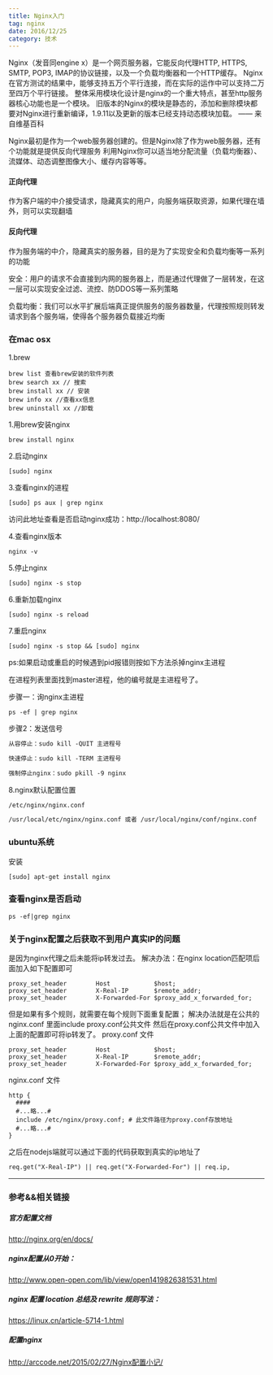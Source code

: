 ```yaml
---
title: Nginx入门
tag: nginx
date: 2016/12/25
category: 技术
---
```


Nginx（发音同engine x）是一个网页服务器，它能反向代理HTTP, HTTPS, SMTP, POP3, IMAP的协议链接，以及一个负载均衡器和一个HTTP缓存。
Nginx在官方测试的结果中，能够支持五万个平行连接，而在实际的运作中可以支持二万至四万个平行链接。
整体采用模块化设计是nginx的一个重大特点，甚至http服务器核心功能也是一个模块。
旧版本的Nginx的模块是静态的，添加和删除模块都要对Nginx进行重新编译，1.9.11以及更新的版本已经支持动态模块加载。 —— 来自维基百科

Nginx最初是作为一个web服务器创建的。但是Nginx除了作为web服务器，还有个功能就是提供反向代理服务
利用Nginx你可以适当地分配流量（负载均衡器）、流媒体、动态调整图像大小、缓存内容等等。

#### 正向代理

作为客户端的中介接受请求，隐藏真实的用户，向服务端获取资源，如果代理在墙外，则可以实现翻墙

#### 反向代理

作为服务端的中介，隐藏真实的服务器，目的是为了实现安全和负载均衡等一系列的功能

安全：用户的请求不会直接到内网的服务器上，而是通过代理做了一层转发，在这一层可以实现安全过滤、流控、防DDOS等一系列策略

负载均衡：我们可以水平扩展后端真正提供服务的服务器数量，代理按照规则转发请求到各个服务端，使得各个服务器负载接近均衡


### 在mac osx

1.brew

``` shell
brew list 查看brew安装的软件列表
brew search xx // 搜索
brew install xx // 安装
brew info xx //查看xx信息
brew uninstall xx //卸载
```

1.用brew安装nginx

``` shell
brew install nginx
```

2.启动nginx

``` shell
[sudo] nginx
```

3.查看nginx的进程

``` shell
[sudo] ps aux | grep nginx
```

访问此地址查看是否启动nginx成功：http://localhost:8080/

4.查看nginx版本

``` shell
nginx -v
```

5.停止nginx

``` shell
[sudo] nginx -s stop
```

6.重新加载nginx

``` shell
[sudo] nginx -s reload
```

7.重启nginx

``` shell
[sudo] nginx -s stop && [sudo] nginx
```


ps:如果启动或重启的时候遇到pid报错则按如下方法杀掉nginx主进程

在进程列表里面找到master进程，他的编号就是主进程号了。

步骤一：询nginx主进程

``` shell
ps -ef | grep nginx
```

步骤2：发送信号

``` html
从容停止：sudo kill -QUIT 主进程号

快速停止：sudo kill -TERM 主进程号

强制停止nginx：sudo pkill -9 nginx
```

8.nginx默认配置位置

``` html
/etc/nginx/nginx.conf

/usr/local/etc/nginx/nginx.conf 或者 /usr/local/nginx/conf/nginx.conf
```


### ubuntu系统

安装

``` html
[sudo] apt-get install nginx

```

### 查看nginx是否启动

``` html
ps -ef|grep nginx
```

### 关于nginx配置之后获取不到用户真实IP的问题
是因为nginx代理之后未能将ip转发过去。
解决办法：在nginx location匹配项后面加入如下配置即可
```shell
proxy_set_header        Host            $host; 
proxy_set_header        X-Real-IP       $remote_addr; 
proxy_set_header        X-Forwarded-For $proxy_add_x_forwarded_for; 
```

但是如果有多个规则，就需要在每个规则下面重复配置；
解决办法就是在公共的nginx.conf 里面include proxy.conf公共文件
然后在proxy.conf公共文件中加入上面的配置即可将ip转发了。
proxy.conf 文件
```shell
proxy_set_header        Host            $host; 
proxy_set_header        X-Real-IP       $remote_addr; 
proxy_set_header        X-Forwarded-For $proxy_add_x_forwarded_for; 
```
nginx.conf 文件
```shell
http {
  ####
  #...略...#
  include /etc/nginx/proxy.conf; # 此文件路径为proxy.conf存放地址
  #...略...#
}
```
之后在nodejs端就可以通过下面的代码获取到真实的ip地址了
```html
req.get("X-Real-IP") || req.get("X-Forwarded-For") || req.ip,
```





-------------------------------

### 参考&&相关链接

##### 官方配置文档

<a href="http://nginx.org/en/docs/" target="_blank">http://nginx.org/en/docs/</a>

##### nginx配置从0开始：

<a href="http://www.open-open.com/lib/view/open1419826381531.html" target="_blank">http://www.open-open.com/lib/view/open1419826381531.html</a>

##### nginx 配置 location 总结及 rewrite 规则写法：

<a href="https://linux.cn/article-5714-1.html" target="_blank">https://linux.cn/article-5714-1.html</a>

##### 配置nginx
<a href="http://arccode.net/2015/02/27/Nginx%E9%85%8D%E7%BD%AE%E5%B0%8F%E8%AE%B0/" target="_blank">http://arccode.net/2015/02/27/Nginx配置小记/</a>
